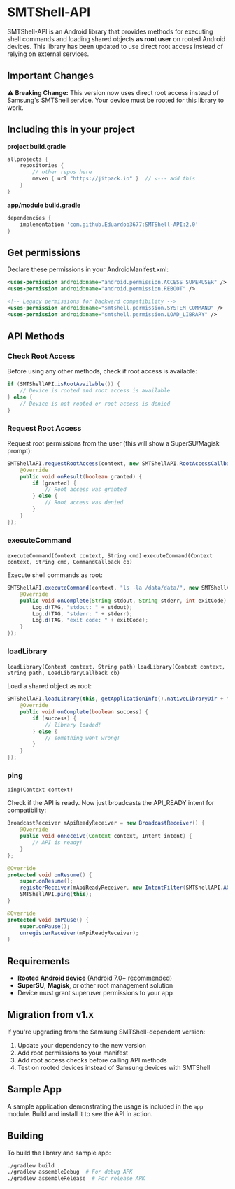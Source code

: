 # SMTShell-API

SMTShell-API is an Android library that provides methods for executing shell commands and loading shared objects **as root user** on rooted Android devices. This library has been updated to use direct root access instead of relying on external services.

## Important Changes

**⚠️ Breaking Change:** This version now uses direct root access instead of Samsung's SMTShell service. Your device must be rooted for this library to work.

## Including this in your project

**project build.gradle**
```gradle
allprojects {
    repositories {
        // other repos here
        maven { url "https://jitpack.io" }  // <--- add this
    }
}
```

**app/module build.gradle**
```gradle
dependencies {
    implementation 'com.github.Eduardob3677:SMTShell-API:2.0'
}
```

## Get permissions

Declare these permissions in your AndroidManifest.xml:

```xml
<uses-permission android:name="android.permission.ACCESS_SUPERUSER" />
<uses-permission android:name="android.permission.REBOOT" />

<!-- Legacy permissions for backward compatibility -->
<uses-permission android:name="smtshell.permission.SYSTEM_COMMAND" />
<uses-permission android:name="smtshell.permission.LOAD_LIBRARY" />
```

## API Methods

### Check Root Access

Before using any other methods, check if root access is available:

```java
if (SMTShellAPI.isRootAvailable()) {
    // Device is rooted and root access is available
} else {
    // Device is not rooted or root access is denied
}
```

### Request Root Access

Request root permissions from the user (this will show a SuperSU/Magisk prompt):

```java
SMTShellAPI.requestRootAccess(context, new SMTShellAPI.RootAccessCallback() {
    @Override
    public void onResult(boolean granted) {
        if (granted) {
            // Root access was granted
        } else {
            // Root access was denied
        }
    }
});
```

### executeCommand

`executeCommand(Context context, String cmd)`
`executeCommand(Context context, String cmd, CommandCallback cb)`

Execute shell commands as root:

```java
SMTShellAPI.executeCommand(context, "ls -la /data/data/", new SMTShellAPI.CommandCallback() {
    @Override
    public void onComplete(String stdout, String stderr, int exitCode) {
        Log.d(TAG, "stdout: " + stdout);
        Log.d(TAG, "stderr: " + stderr);
        Log.d(TAG, "exit code: " + exitCode);
    }
});
```

### loadLibrary

`loadLibrary(Context context, String path)`
`loadLibrary(Context context, String path, LoadLibraryCallback cb)`

Load a shared object as root:

```java
SMTShellAPI.loadLibrary(this, getApplicationInfo().nativeLibraryDir + "/" + "libexample.so", new SMTShellAPI.LoadLibraryCallback() {
    @Override
    public void onComplete(boolean success) {
        if (success) {
            // library loaded!
        } else {
            // something went wrong!
        }
    }
});
```

### ping

`ping(Context context)`

Check if the API is ready. Now just broadcasts the API_READY intent for compatibility:

```java
BroadcastReceiver mApiReadyReceiver = new BroadcastReceiver() {
    @Override
    public void onReceive(Context context, Intent intent) {
        // API is ready!
    }
};

@Override
protected void onResume() {
    super.onResume();
    registerReceiver(mApiReadyReceiver, new IntentFilter(SMTShellAPI.ACTION_API_READY));
    SMTShellAPI.ping(this);
}

@Override
protected void onPause() {
    super.onPause();
    unregisterReceiver(mApiReadyReceiver);
}
```

## Requirements

- **Rooted Android device** (Android 7.0+ recommended)
- **SuperSU**, **Magisk**, or other root management solution
- Device must grant superuser permissions to your app

## Migration from v1.x

If you're upgrading from the Samsung SMTShell-dependent version:

1. Update your dependency to the new version
2. Add root permissions to your manifest
3. Add root access checks before calling API methods
4. Test on rooted devices instead of Samsung devices with SMTShell

## Sample App

A sample application demonstrating the usage is included in the `app` module. Build and install it to see the API in action.

## Building

To build the library and sample app:

```bash
./gradlew build
./gradlew assembleDebug  # For debug APK
./gradlew assembleRelease  # For release APK
```
